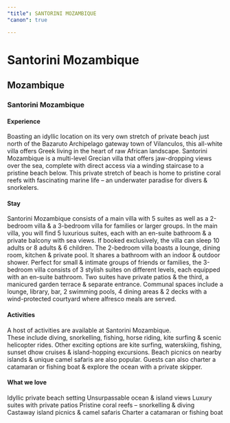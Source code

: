```yaml
---
"title": SANTORINI MOZAMBIQUE
"canon": true

---
```


# Santorini Mozambique
## Mozambique
### Santorini Mozambique

#### Experience
Boasting an idyllic location on its very own stretch of private beach just north of the Bazaruto Archipelago gateway town of Vilanculos, this all-white villa offers Greek living in the heart of raw African landscape.
Santorini Mozambique is a multi-level Grecian villa that offers jaw-dropping views over the sea, complete with direct access via a winding staircase to a pristine beach below.
This private stretch of beach is home to pristine coral reefs with fascinating marine life – an underwater paradise for divers &amp; snorkelers.

#### Stay
Santorini Mozambique consists of a main villa with 5 suites as well as a 2-bedroom villa &amp; a 3-bedroom villa for families or larger groups.
In the main villa, you will find 5 luxurious suites, each with an en-suite bathroom &amp; a private balcony with sea views.  If booked exclusively, the villa can sleep 10 adults or 8 adults &amp; 6 children.
The 2-bedroom villa boasts a lounge, dining room, kitchen &amp; private pool.  It shares a bathroom with an indoor &amp; outdoor shower.
Perfect for small &amp; intimate groups of friends or families, the 3-bedroom villa consists of 3 stylish suites on different levels, each equipped with an en-suite bathroom.  Two suites have private patios &amp; the third, a manicured garden terrace &amp; separate entrance.
Communal spaces include a lounge, library, bar, 2 swimming pools, 4 dining areas &amp; 2 decks with a wind-protected courtyard where alfresco meals are served.

#### Activities
A host of activities are available at Santorini Mozambique.  
These include diving, snorkelling, fishing, horse riding, kite surfing &amp; scenic helicopter rides.  Other exciting options are kite surfing, waterskiing, fishing, sunset dhow cruises &amp; island-hopping excursions.
Beach picnics on nearby islands &amp; unique camel safaris are also popular.  Guests can also charter a catamaran or fishing boat &amp; explore the ocean with a private skipper.


#### What we love
Idyllic private beach setting
Unsurpassable ocean &amp; island views
Luxury suites with private patios 
Pristine coral reefs – snorkelling &amp; diving
Castaway island picnics &amp; camel safaris
Charter a catamaran or fishing boat